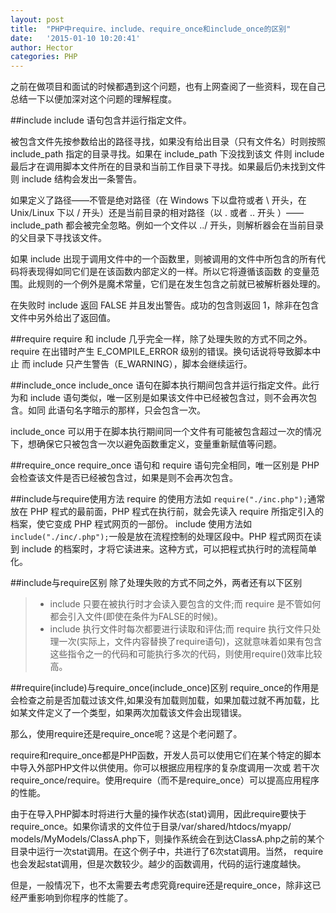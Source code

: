 ```yaml
---
layout: post
title:  "PHP中require、include、require_once和include_once的区别"
date:   '2015-01-10 10:20:41'
author: Hector
categories: PHP
---
```


之前在做项目和面试的时候都遇到这个问题，也有上网查阅了一些资料，现在自己总结一下以便加深对这个问题的理解程度。

##include
include 语句包含并运行指定文件。

被包含文件先按参数给出的路径寻找，如果没有给出目录（只有文件名）时则按照 include_path 指定的目录寻找。如果在 include_path 下没找到该文
件则 include 最后才在调用脚本文件所在的目录和当前工作目录下寻找。如果最后仍未找到文件则 include 结构会发出一条警告。

<!--more-->

如果定义了路径——不管是绝对路径（在 Windows 下以盘符或者 \ 开头，在 Unix/Linux 下以 / 开头）还是当前目录的相对路径（以 . 或者 .. 开头
）——include_path 都会被完全忽略。例如一个文件以 ../ 开头，则解析器会在当前目录的父目录下寻找该文件。

如果 include 出现于调用文件中的一个函数里，则被调用的文件中所包含的所有代码将表现得如同它们是在该函数内部定义的一样。所以它将遵循该函数
的变量范围。此规则的一个例外是魔术常量，它们是在发生包含之前就已被解析器处理的。

在失败时 include 返回 FALSE 并且发出警告。成功的包含则返回 1，除非在包含文件中另外给出了返回值。

##require
require 和 include 几乎完全一样，除了处理失败的方式不同之外。require 在出错时产生 E_COMPILE_ERROR 级别的错误。换句话说将导致脚本中止
而 include 只产生警告（E_WARNING），脚本会继续运行。

##include_once
include_once 语句在脚本执行期间包含并运行指定文件。此行为和 include 语句类似，唯一区别是如果该文件中已经被包含过，则不会再次包含。如同
此语句名字暗示的那样，只会包含一次。

include_once 可以用于在脚本执行期间同一个文件有可能被包含超过一次的情况下，想确保它只被包含一次以避免函数重定义，变量重新赋值等问题。

##require_once
require_once 语句和 require 语句完全相同，唯一区别是 PHP 会检查该文件是否已经被包含过，如果是则不会再次包含。

##include与require使用方法
require 的使用方法如 `require("./inc.php");`通常放在 PHP 程式的最前面，PHP 程式在执行前，就会先读入 require 所指定引入的档案，使它变成 PHP 程式网页的一部份。
include 使用方法如 `include("./inc/.php");`一般是放在流程控制的处理区段中。PHP 程式网页在读到 include 的档案时，才将它读进来。这种方式，可以把程式执行时的流程简单化。

##include与require区别
除了处理失败的方式不同之外，两者还有以下区别
> * include 只要在被执行时才会读入要包含的文件;而 require 是不管如何都会引入文件(即使在条件为FALSE的时候)。
> * include 执行文件时每次都要进行读取和评估;而 require 执行文件只处理一次(实际上，文件内容替换了require语句)，这就意味着如果有包含这些指令之一的代码和可能执行多次的代码，则使用require()效率比较高。

##require(include)与require_once(include_once)区别
require_once的作用是会检查之前是否加载过该文件,如果没有加载则加载，如果加载过就不再加载，比如某文件定义了一个类型，如果两次加载该文件会出现错误。

那么，使用require还是require_once呢？这是个老问题了。

require和require_once都是PHP函数，开发人员可以使用它们在某个特定的脚本中导入外部PHP文件以供使用。你可以根据应用程序的复杂度调用一次或
若干次require_once/require。使用require（而不是require_once）可以提高应用程序的性能。

由于在导入PHP脚本时将进行大量的操作状态(stat)调用，因此require要快于require_once。如果你请求的文件位于目录/var/shared/htdocs/myapp/
models/MyModels/ClassA.php下，则操作系统会在到达ClassA.php之前的某个目录中运行一次stat调用。在这个例子中，共进行了6次stat调用。当然，
require也会发起stat调用，但是次数较少。越少的函数调用，代码的运行速度越快。

但是，一般情况下，也不太需要去考虑究竟require还是require_once，除非这已经严重影响到你程序的性能了。